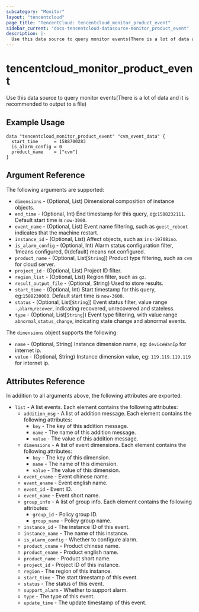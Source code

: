 ```yaml
---
subcategory: "Monitor"
layout: "tencentcloud"
page_title: "TencentCloud: tencentcloud_monitor_product_event"
sidebar_current: "docs-tencentcloud-datasource-monitor_product_event"
description: |-
  Use this data source to query monitor events(There is a lot of data and it is recommended to output to a file)
---
```


# tencentcloud_monitor_product_event

Use this data source to query monitor events(There is a lot of data and it is recommended to output to a file)

## Example Usage

```hcl
data "tencentcloud_monitor_product_event" "cvm_event_data" {
  start_time      = 1588700283
  is_alarm_config = 0
  product_name    = ["cvm"]
}
```

## Argument Reference

The following arguments are supported:

* `dimensions` - (Optional, List) Dimensional composition of instance objects.
* `end_time` - (Optional, Int) End timestamp for this query, eg:`1588232111`. Default start time is `now-3000`.
* `event_name` - (Optional, List) Event name filtering, such as `guest_reboot` indicates that the machine restart.
* `instance_id` - (Optional, List) Affect objects, such as `ins-19708ino`.
* `is_alarm_config` - (Optional, Int) Alarm status configuration filter, 1means configured, 0(default) means not configured.
* `product_name` - (Optional, List[`String`]) Product type filtering, such as `cvm` for cloud server.
* `project_id` - (Optional, List) Project ID filter.
* `region_list` - (Optional, List) Region filter, such as `gz`.
* `result_output_file` - (Optional, String) Used to store results.
* `start_time` - (Optional, Int) Start timestamp for this query, eg:`1588230000`. Default start time is `now-3600`.
* `status` - (Optional, List[`String`]) Event status filter, value range `-`,`alarm`,`recover`, indicating recovered, unrecovered and stateless.
* `type` - (Optional, List[`String`]) Event type filtering, with value range `abnormal`,`status_change`, indicating state change and abnormal events.

The `dimensions` object supports the following:

* `name` - (Optional, String) Instance dimension name, eg: `deviceWanIp` for internet ip.
* `value` - (Optional, String) Instance dimension value, eg: `119.119.119.119` for internet ip.

## Attributes Reference

In addition to all arguments above, the following attributes are exported:

* `list` - A list events. Each element contains the following attributes:
  * `addition_msg` - A list of addition message. Each element contains the following attributes:
    * `key` - The key of this addition message.
    * `name` - The name of this addition message.
    * `value` - The value of this addition message.
  * `dimensions` - A list of event dimensions. Each element contains the following attributes:
    * `key` - The key of this dimension.
    * `name` - The name of this dimension.
    * `value` - The value of this dimension.
  * `event_cname` - Event chinese name.
  * `event_ename` - Event english name.
  * `event_id` - Event ID.
  * `event_name` - Event short name.
  * `group_info` - A list of group info. Each element contains the following attributes:
    * `group_id` - Policy group ID.
    * `group_name` - Policy group name.
  * `instance_id` - The instance ID of this event.
  * `instance_name` - The name of this instance.
  * `is_alarm_config` - Whether to configure alarm.
  * `product_cname` - Product chinese name.
  * `product_ename` - Product english name.
  * `product_name` - Product short name.
  * `project_id` - Project ID of this instance.
  * `region` - The region of this instance.
  * `start_time` - The start timestamp of this event.
  * `status` - The status of this event.
  * `support_alarm` - Whether to support alarm.
  * `type` - The type of this event.
  * `update_time` - The update timestamp of this event.


